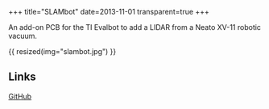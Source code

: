 +++
title="SLAMbot"
date=2013-11-01
transparent=true
+++

An add-on PCB for the TI Evalbot to add a LIDAR from a Neato XV-11 robotic vacuum.

{{ resized(img="slambot.jpg") }}

## Links

[GitHub](https://github.com/Hylian/SLAMbot)
